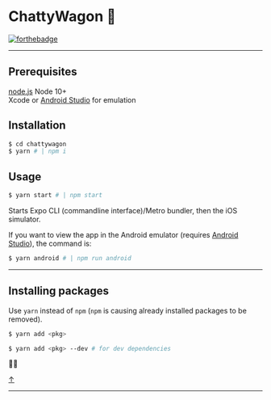 # <a name="0"></a>ChattyWagon 🚕

[![forthebadge](https://forthebadge.com/images/badges/built-with-love.svg)](https://forthebadge.com)

---

## Prerequisites

[node.js](http://nodejs.org/) Node 10+  
Xcode or [Android Studio](https://developer.android.com/studio/) for emulation

## Installation

```bash
$ cd chattywagon
$ yarn # | npm i
```

## Usage

```bash
$ yarn start # | npm start
```

Starts Expo CLI (commandline interface)/Metro bundler, then the iOS simulator.

If you want to view the app in the Android emulator (requires [Android Studio](https://developer.android.com/studio/)), the command is:

```bash
$ yarn android # | npm run android
```

---

## Installing packages

Use `yarn` instead of `npm` (`npm` is causing already installed packages to be removed).

```bash
$ yarn add <pkg>

$ yarn add <pkg> --dev # for dev dependencies
```

👋👋

[↑](#0)

---
